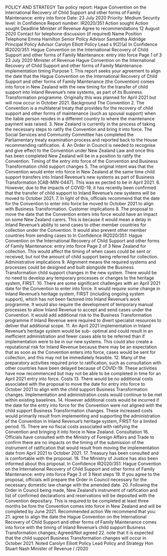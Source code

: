 POLICY AND STRATEGY Tax policy report: Hague Convention on the International Recovery of Child Support and other forms of Family Maintenance: entry into force Date: 23 July 2020 Priority: Medium Security level: In Confidence Report number: IR2020/351 Action sought Action sought Deadline Minister of Revenue Agree to recommendations 12 August 2020 Contact for telephone discussion (if required) Name Position Telephone Emma Hamilton Senior Policy Advisor Samantha Aldridge Principal Policy Advisor Carolyn Elliott Policy Lead s 9(2)(a) In Confidence IR2020/351: Hague Convention on the International Recovery of Child Support and other forms of Family Maintenance: entry into force Page 1 of 3 23 July 2020 Minister of Revenue Hague Convention on the International Recovery of Child Support and other forms of Family Maintenance: implementation timing Purpose 1. This report seeks your agreement to align the date that the Hague Convention on the International Recovery of Child Support and other forms of Family Maintenance (the Convention) comes into force in New Zealand with the new timing for the transfer of child support into Inland Revenue’s new systems, as part of its Business Transformation programme. Originally this was planned for April 2021 but will now occur in October 2021. Background The Convention 2. The Convention is a multilateral treaty that provides for the recovery of child support and other forms of maintenance (such as spousal support) when the liable person resides in a different country to where the maintenance payment was raised. 3. New Zealand is currently in the process of taking the necessary steps to ratify the Convention and bring it into force. The Social Services and Community Committee has completed the Parliamentary treaty examination process and reported back to the House recommending ratification. 4. An Order in Council is needed to recognise and give effect to the Convention under New Zealand Law and once this has been completed New Zealand will be in a position to ratify the Convention. Timing of the entry into force of the Convention and Business Transformation child support changes 5. The original intent was that the Convention would enter into force in New Zealand at the same time child support transfers into Inland Revenue’s new systems as part of Business Transformation \[CAB-MIN-0447\]. This was ex pected to be in April 2021. 6. However, due to the impacts of COVID-19, it has recently been confirmed that the transfer of child support to Inland Revenue’s new systems will be moved to October 2021. 7. In light of this, officials recommend that the date for the Convention to enter into force be moved to October 2021 to align with Business Transformation. Customer implications 8. The proposal to move the date that the Convention enters into force would have an impact on some New Zealand carers. This is because it would mean a delay in Inland Revenue’s ability to send cases to other member countries for collection under the Convention. It would also prevent other member countries from sending cases to In Confidence IR2020/351: Hague Convention on the International Recovery of Child Support and other forms of Family Maintenance: entry into force Page 2 of 3 New Zealand for collection. This would affect the timing of when cases could be sent or received, but not the amount of child support being referred for collection. Administrative implications 9. Alignment means the required systems and processes could be designed and built alongside the Business Transformation child support changes in the new system. There would be no need to develop any temporary processes or changes to the heritage system, FIRST. 10. There are some significant challenges with an April 2021 date for the Convention to enter into force. It would require some change in Inland Revenue’s heritage system, FIRST (including ongoing system support), which has not been factored into Inland Revenue’s work programme. It would also require the development of temporary manual processes to allow Inland Revenue to accept and send cases under the Convention. It would add additional risk to the Business Transformation programme if Inland Revenue were required to divert specialist resources to deliver that additional scope. 11. An April 2021 implementation in Inland Revenue’s heritage system would be sub- optimal and could result in an inefficient administration and fewer cases able to be referred than if implementation were to be in our new systems. This could also create a reputational risk for Inland Revenue because there may be an expectation that as soon as the Convention enters into force, cases would be sent for collection, and this may not be immediately feasible. 12. Many of the preparatory activities required prior to ratification, such as consultation with other countries have been delayed because of COVID-19. These activities have now recommenced but may not be able to be completed in time for an April 2021 entry into force. Costs 13. There would be no additional costs associated with the proposal to move the date for entry into force to October 2021 to align with the child support Business Transformation changes. Implementation and administration costs would continue to be met within existing baselines. 14. However additional costs would be incurred if the date for the entry into force for the Convention were not aligned with the child support Business Transformation changes. These increased costs would primarily result from implementing and supporting the administration of the Convention in Inland Revenue’s heritage system, FIRST for a limited period. 15. There are no fiscal costs associated with ratifying the Convention and bringing it into force in New Zealand. Consultation 16. Officials have consulted with the Ministry of Foreign Affairs and Trade to confirm there are no impacts on the timing of the submission of the instrument of ratification that would result from moving the implementation date from April 2021 to October 2021. 17. Treasury has been consulted and is comfortable with the proposal. 18. The Ministry of Justice has also been informed about this proposal. In Confidence IR2020/351: Hague Convention on the International Recovery of Child Support and other forms of Family Maintenance: entry into force Page 3 of 3 Next steps 19. If you agree to the proposal, officials will prepare the Order in Council necessary for the necessary domestic law change with the amended date. 20. Following the Order in Council being made, New Zealand’s instrument of ratification and list of confirmed declarations and reservations will be deposited with the Convention depositary. This is required to be completed at least three months be fore the Convention comes into force in New Zealand and will be completed by June 2021. Recommended action We recommend that you: 21. agree to align the date the Hague Convention on the International Recovery of Child Support and other forms of Family Maintenance comes into force with the timing of Inland Revenue’s child support Business Transformation changes; Agreed/Not agreed 22. note that it is expected that the child support Business Transformation changes will occur in October 2021. Noted Carolyn Elliott Policy Lead Policy and Strategy Hon Stuart Nash Minister of Revenue / /2020